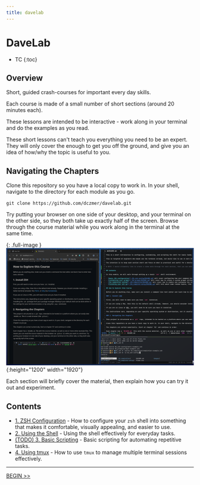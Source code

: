 ```yaml
---
title: davelab
---
```

# DaveLab

- TC
{:toc}

## Overview

Short, guided crash-courses for important every day skills.

Each course is made of a small number of short sections (around 20 minutes each).

These lessons are intended to be interactive - work along in your terminal and do the examples as you read.

These short lessons can't teach you everything you need to be an expert. They will only cover the enough to get you off the ground, and give you an idea of how/why the topic is useful to you.

## Navigating the Chapters

Clone this repository so you have a local copy to work in. In your shell, navigate to the directory for each module as you go.

```text
git clone https://github.com/dczmer/davelab.git
```

Try putting your browser on one side of your desktop, and your terminal on the other side, so they both take up exactly half of the screen. Browse through the course material while you work along in the terminal at the same time.

{: .full-image }
![image](./img/side-by-side.png){:height="1200" width="1920"}

Each section will briefly cover the material, then explain how you can try it out and experiment.

## Contents

- [1. ZSH Configuration](./zsh_configuration) - How to configure your `zsh` shell into something that makes it comfortable, visually appealing, and easier to use.
- [2. Using the Shell](./using_the_shell) - Using the shell effectively for everyday tasks.
- [(TODO) 3. Basic Scripting](./basic_scripting) - Basic scripting for automating repetitive tasks.
- [4. Using tmux](./tmux) - How to use `tmux` to manage multiple terminal sessions effectively.

---

[BEGIN >>](./zsh_configuration)
